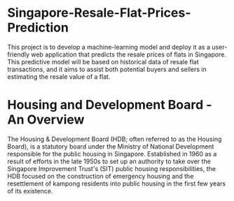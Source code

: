 # Singapore-Resale-Flat-Prices-Prediction
This project is to develop a machine-learning model and deploy it as a user-friendly web application that predicts the resale prices of flats in Singapore. This predictive model will be based on historical data of resale flat transactions, and it aims to assist both potential buyers and sellers in estimating the resale value of a flat.

# Housing and Development Board - An Overview

The Housing & Development Board (HDB; often referred to as the Housing Board), is a statutory board under the Ministry of National Development responsible for the public housing in Singapore. Established in 1960 as a result of efforts in the late 1950s to set up an authority to take over the Singapore Improvement Trust's (SIT) public housing responsibilities, the HDB focused on the construction of emergency housing and the resettlement of kampong residents into public housing in the first few years of its existence.
